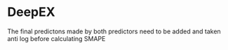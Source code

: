 # DeepEX
The final predictons made by both predictors need to be added and taken anti log before calculating SMAPE
